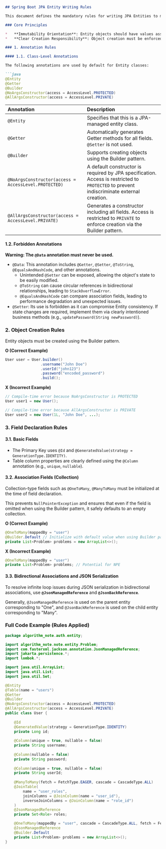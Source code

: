 ```markdown
## Spring Boot JPA Entity Writing Rules

This document defines the mandatory rules for writing JPA Entities to maintain consistency and stability within the project.

### Core Principles

*   **Immutability Orientation**: Entity objects should have values assigned only at creation time, and state changes should be minimized thereafter. Avoid indiscriminate use of Setters to maintain data integrity.
*   **Clear Creation Responsibility**: Object creation must be enforced exclusively through the Builder pattern, ensuring clarity and flexibility in the object creation process.

### 1. Annotation Rules

#### 1.1. Class-Level Annotations

The following annotations are used by default for Entity classes:

```java
@Entity
@Getter
@Builder
@NoArgsConstructor(access = AccessLevel.PROTECTED)
@AllArgsConstructor(access = AccessLevel.PRIVATE)
```

| Annotation                                  | Description                                                                                                                                                                                                                                                               |
| :------------------------------------------ | :------------------------------------------------------------------------------------------------------------------------------------------------------------------------------------------------------------------------------------------------------------------------ |
| `@Entity`                                   | Specifies that this is a JPA-managed entity class.                                                                                                                                                                                                                        |
| `@Getter`                                   | Automatically generates Getter methods for all fields. `@Setter` is not used.                                                                                                                                                                                             |
| `@Builder`                                  | Supports creating objects using the Builder pattern.                                                                                                                                                                                                                      |
| `@NoArgsConstructor(access = AccessLevel.PROTECTED)` | A default constructor is required by JPA specification. Access is restricted to `PROTECTED` to prevent indiscriminate external creation.                                                                                                                                  |
| `@AllArgsConstructor(access = AccessLevel.PRIVATE)` | Generates a constructor including all fields. Access is restricted to `PRIVATE` to enforce creation via the Builder pattern.                                                                                                                                                           |

#### 1.2. Forbidden Annotations

**Warning: The `@Data` annotation must never be used.**

*   `@Data`: This annotation includes `@Getter`, `@Setter`, `@ToString`, `@EqualsAndHashCode`, and other annotations.
    *   Unintended `@Setter` can be exposed, allowing the object's state to be easily modified.
    *   `@ToString` can cause circular references in bidirectional relationships, leading to `StackOverflowError`.
    *   `@EqualsAndHashCode` can compare association fields, leading to performance degradation and unexpected issues.
*   `@Setter`: Its use is forbidden as it can compromise Entity consistency. If state changes are required, implement them via clearly intentioned business methods (e.g., `updatePassword(String newPassword)`).

### 2. Object Creation Rules

Entity objects must be created using the Builder pattern.

**O (Correct Example)**

```java
User user = User.builder()
                .username("John Doe")
                .userId("john123")
                .password("encoded_password")
                .build();
```

**X (Incorrect Example)**

```java
// Compile-time error because NoArgsConstructor is PROTECTED
User user1 = new User();

// Compile-time error because AllArgsConstructor is PRIVATE
User user2 = new User(1L, "John Doe", ...);
```

### 3. Field Declaration Rules

#### 3.1. Basic Fields

*   The Primary Key uses `@Id` and `@GeneratedValue(strategy = GenerationType.IDENTITY)`.
*   Table column properties are clearly defined using the `@Column` annotation (e.g., `unique`, `nullable`).

#### 3.2. Association Fields (Collection)

Collection-type fields such as `@OneToMany`, `@ManyToMany` must be initialized at the time of field declaration.

This prevents `NullPointerException` and ensures that even if the field is omitted when using the Builder pattern, it safely defaults to an empty collection.

**O (Correct Example)**

```java
@OneToMany(mappedBy = "user")
@Builder.Default // Initialize with default value when using Builder pattern
private List<Problem> problems = new ArrayList<>();
```

**X (Incorrect Example)**

```java
@OneToMany(mappedBy = "user")
private List<Problem> problems; // Potential for NPE
```

#### 3.3. Bidirectional Associations and JSON Serialization

To resolve infinite loop issues during JSON serialization in bidirectional associations, use **`@JsonManagedReference`** and **`@JsonBackReference`**.

Generally, `@JsonManagedReference` is used on the parent entity corresponding to "One", and `@JsonBackReference` is used on the child entity corresponding to "Many".

### Full Code Example (Rules Applied)

```java
package algorithm_note.auth.entity;

import algorithm_note.note.entity.Problem;
import com.fasterxml.jackson.annotation.JsonManagedReference;
import jakarta.persistence.*;
import lombok.*;

import java.util.ArrayList;
import java.util.List;
import java.util.Set;

@Entity
@Table(name = "users")
@Getter
@Builder
@NoArgsConstructor(access = AccessLevel.PROTECTED)
@AllArgsConstructor(access = AccessLevel.PRIVATE)
public class User {
    
    @Id
    @GeneratedValue(strategy = GenerationType.IDENTITY)
    private Long id;
    
    @Column(unique = true, nullable = false)
    private String username;
    
    @Column(nullable = false)
    private String password;
    
    @Column(unique = true, nullable = false)
    private String userId;
    
    @ManyToMany(fetch = FetchType.EAGER, cascade = CascadeType.ALL)
    @JoinTable(
        name = "user_roles",
        joinColumns = @JoinColumn(name = "user_id"),
        inverseJoinColumns = @JoinColumn(name = "role_id")
    )
    @JsonManagedReference
    private Set<Role> roles;

    @OneToMany(mappedBy = "user", cascade = CascadeType.ALL, fetch = FetchType.EAGER)
    @JsonManagedReference
    @Builder.Default
    private List<Problem> problems = new ArrayList<>();
}
```
```
